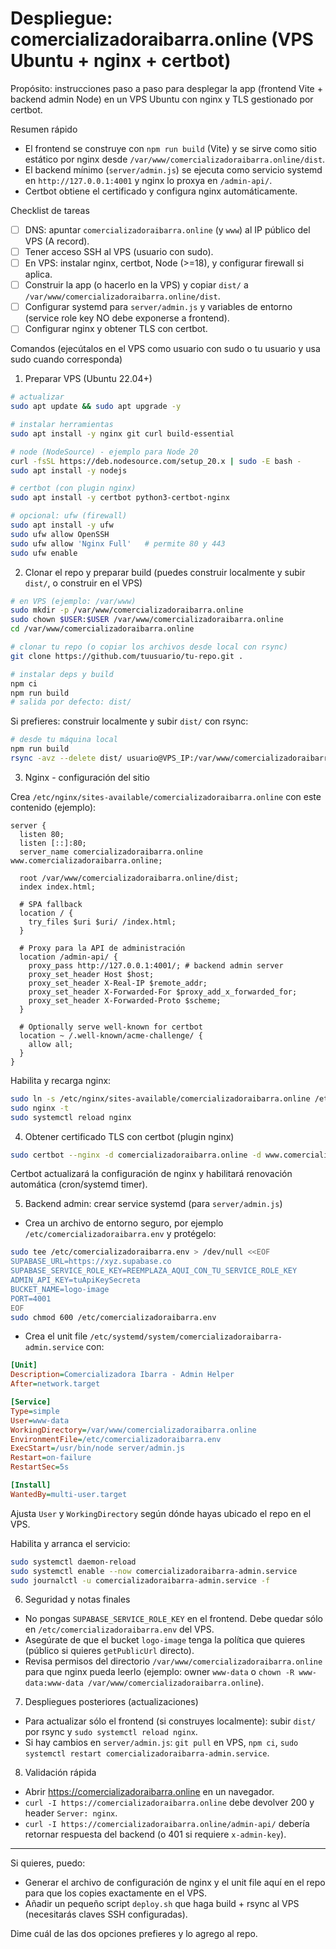 # Despliegue: comercializadoraibarra.online (VPS Ubuntu + nginx + certbot)

Propósito: instrucciones paso a paso para desplegar la app (frontend Vite + backend admin Node) en un VPS Ubuntu con nginx y TLS gestionado por certbot.

Resumen rápido
- El frontend se construye con `npm run build` (Vite) y se sirve como sitio estático por nginx desde `/var/www/comercializadoraibarra.online/dist`.
- El backend mínimo (`server/admin.js`) se ejecuta como servicio systemd en `http://127.0.0.1:4001` y nginx lo proxya en `/admin-api/`.
- Certbot obtiene el certificado y configura nginx automáticamente.

Checklist de tareas
- [ ] DNS: apuntar `comercializadoraibarra.online` (y `www`) al IP público del VPS (A record).
- [ ] Tener acceso SSH al VPS (usuario con sudo).
- [ ] En VPS: instalar nginx, certbot, Node (>=18), y configurar firewall si aplica.
- [ ] Construir la app (o hacerlo en la VPS) y copiar `dist/` a `/var/www/comercializadoraibarra.online/dist`.
- [ ] Configurar systemd para `server/admin.js` y variables de entorno (service role key NO debe exponerse a frontend).
- [ ] Configurar nginx y obtener TLS con certbot.

Comandos (ejecútalos en el VPS como usuario con sudo o tu usuario y usa sudo cuando corresponda)

1) Preparar VPS (Ubuntu 22.04+)

```bash
# actualizar
sudo apt update && sudo apt upgrade -y

# instalar herramientas
sudo apt install -y nginx git curl build-essential

# node (NodeSource) - ejemplo para Node 20
curl -fsSL https://deb.nodesource.com/setup_20.x | sudo -E bash -
sudo apt install -y nodejs

# certbot (con plugin nginx)
sudo apt install -y certbot python3-certbot-nginx

# opcional: ufw (firewall)
sudo apt install -y ufw
sudo ufw allow OpenSSH
sudo ufw allow 'Nginx Full'   # permite 80 y 443
sudo ufw enable
```

2) Clonar el repo y preparar build (puedes construir localmente y subir `dist/`, o construir en el VPS)

```bash
# en VPS (ejemplo: /var/www)
sudo mkdir -p /var/www/comercializadoraibarra.online
sudo chown $USER:$USER /var/www/comercializadoraibarra.online
cd /var/www/comercializadoraibarra.online

# clonar tu repo (o copiar los archivos desde local con rsync)
git clone https://github.com/tuusuario/tu-repo.git .

# instalar deps y build
npm ci
npm run build
# salida por defecto: dist/
```

Si prefieres: construir localmente y subir `dist/` con rsync:

```bash
# desde tu máquina local
npm run build
rsync -avz --delete dist/ usuario@VPS_IP:/var/www/comercializadoraibarra.online/dist/
```

3) Nginx - configuración del sitio

Crea `/etc/nginx/sites-available/comercializadoraibarra.online` con este contenido (ejemplo):

```nginx
server {
  listen 80;
  listen [::]:80;
  server_name comercializadoraibarra.online www.comercializadoraibarra.online;

  root /var/www/comercializadoraibarra.online/dist;
  index index.html;

  # SPA fallback
  location / {
    try_files $uri $uri/ /index.html;
  }

  # Proxy para la API de administración
  location /admin-api/ {
    proxy_pass http://127.0.0.1:4001/; # backend admin server
    proxy_set_header Host $host;
    proxy_set_header X-Real-IP $remote_addr;
    proxy_set_header X-Forwarded-For $proxy_add_x_forwarded_for;
    proxy_set_header X-Forwarded-Proto $scheme;
  }

  # Optionally serve well-known for certbot
  location ~ /.well-known/acme-challenge/ {
    allow all;
  }
}
```

Habilita y recarga nginx:

```bash
sudo ln -s /etc/nginx/sites-available/comercializadoraibarra.online /etc/nginx/sites-enabled/
sudo nginx -t
sudo systemctl reload nginx
```

4) Obtener certificado TLS con certbot (plugin nginx)

```bash
sudo certbot --nginx -d comercializadoraibarra.online -d www.comercializadoraibarra.online
```

Certbot actualizará la configuración de nginx y habilitará renovación automática (cron/systemd timer).

5) Backend admin: crear service systemd (para `server/admin.js`)

- Crea un archivo de entorno seguro, por ejemplo `/etc/comercializadoraibarra.env` y protégelo:

```bash
sudo tee /etc/comercializadoraibarra.env > /dev/null <<EOF
SUPABASE_URL=https://xyz.supabase.co
SUPABASE_SERVICE_ROLE_KEY=REEMPLAZA_AQUI_CON_TU_SERVICE_ROLE_KEY
ADMIN_API_KEY=tuApiKeySecreta
BUCKET_NAME=logo-image
PORT=4001
EOF
sudo chmod 600 /etc/comercializadoraibarra.env
```

- Crea el unit file `/etc/systemd/system/comercializadoraibarra-admin.service` con:

```ini
[Unit]
Description=Comercializadora Ibarra - Admin Helper
After=network.target

[Service]
Type=simple
User=www-data
WorkingDirectory=/var/www/comercializadoraibarra.online
EnvironmentFile=/etc/comercializadoraibarra.env
ExecStart=/usr/bin/node server/admin.js
Restart=on-failure
RestartSec=5s

[Install]
WantedBy=multi-user.target
```

Ajusta `User` y `WorkingDirectory` según dónde hayas ubicado el repo en el VPS.

Habilita y arranca el servicio:

```bash
sudo systemctl daemon-reload
sudo systemctl enable --now comercializadoraibarra-admin.service
sudo journalctl -u comercializadoraibarra-admin.service -f
```

6) Seguridad y notas finales
- No pongas `SUPABASE_SERVICE_ROLE_KEY` en el frontend. Debe quedar sólo en `/etc/comercializadoraibarra.env` del VPS.
- Asegúrate de que el bucket `logo-image` tenga la política que quieres (público si quieres `getPublicUrl` directo).
- Revisa permisos del directorio `/var/www/comercializadoraibarra.online` para que nginx pueda leerlo (ejemplo: owner `www-data` o `chown -R www-data:www-data /var/www/comercializadoraibarra.online`).

7) Despliegues posteriores (actualizaciones)
- Para actualizar sólo el frontend (si construyes localmente): subir `dist/` por rsync y `sudo systemctl reload nginx`.
- Si hay cambios en `server/admin.js`: `git pull` en VPS, `npm ci`, `sudo systemctl restart comercializadoraibarra-admin.service`.

8) Validación rápida
- Abrir https://comercializadoraibarra.online en un navegador.
- `curl -I https://comercializadoraibarra.online` debe devolver 200 y header `Server: nginx`.
- `curl -I https://comercializadoraibarra.online/admin-api/` debería retornar respuesta del backend (o 401 si requiere `x-admin-key`).

---

Si quieres, puedo:
- Generar el archivo de configuración de nginx y el unit file aquí en el repo para que los copies exactamente en el VPS.
- Añadir un pequeño script `deploy.sh` que haga build + rsync al VPS (necesitarás claves SSH configuradas).

Dime cuál de las dos opciones prefieres y lo agrego al repo. 
